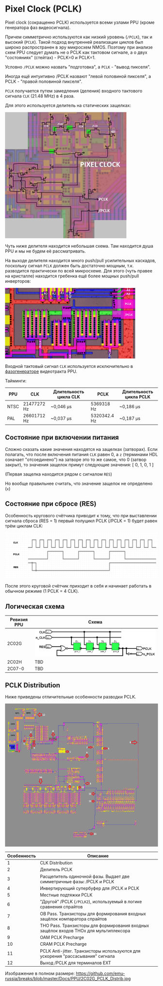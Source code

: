 # Pixel Clock (PCLK)

Pixel clock (сокращенно PCLK) используется всеми узлами PPU (кроме генератора фаз видеосигнала).

Причем симметрично используются как низкий уровень (`/PCLK`), так и высокий (`PCLK`). Такой подход внутренней реализации циклов был широко распространен в эру микросхем NMOS. Поэтому при анализе схем PPU следует думать не о PCLK как тактовом сигнале, а о двух "состояниях" (стейтах) - PCLK=0 и PCLK=1.

Условно `/PCLK` можно назвать "подготовка", а `PCLK` - "вывод пикселя".

Иногда ещё интуитивно /PCLK назвают "левой половиной пикселя", а PCLK - "правой половиной пикселя".

`PCLK` получается путем замедления (деления) входного тактового сигнала `CLK` (21.48 MHz) в 4 раза.

Для этого используется делитель на статических защелках:

<img src="/BreakingNESWiki/imgstore/ppu/pclk.jpg" width="400px">

Чуть ниже делителя находится небольшая схема. Там находится душа PPU и мы не будем её рассматривать.

На выходе делителя находится много push/pull усилительных каскадов, поскольку сигнал `PCLK` должен быть достаточно мощным, т.к. разводится практически по всей микросхеме. Для этого (чуть правее на кристалле) находится гребенка ещё более мощных push/pull инверторов:

![pclk_amp](/BreakingNESWiki/imgstore/ppu/pclk_amp.jpg)

Входной тактовый сигнал `CLK` используется исключительно в [фазогенераторе](video_out.md) видеотракта PPU.

Тайминги:

|PPU|CLK|Длительность цикла CLK|PCLK|Длительность цикла PCLK|
|---|---|---|---|---|
|NTSC|21477272 Hz|~0,046 µs|5369318 Hz|~0,186 µs|
|PAL|26601712 Hz|~0,037 µs|5320342.4 Hz|~0,187 µs|

## Состояние при включении питания

Сложно сказать какие значения находятся на защелках (затворах). Если полагать, что после включения питания `CLK` равен 0, а `z` (терминами HDL означает "отсоединено") на затворе это то же самое, что 0 (затвор закрыт), то значения защелок примут следующие значения: [ 0, 1, 0, 1 ]

(Первая защелка находится рядом с сигналом `RES`)

Но вообще правильнее считать, что значение защелок не определено (`x`)

## Состояние при сбросе (RES)

Особенность кругового счётчика приводит к тому, что при выставлении сигнала сброса (RES = 1) первый полуцикл PCLK (/PCLK = 1) будет равен трём циклам CLK:

![pclk_reset](/BreakingNESWiki/imgstore/ppu/pclk_reset.png)

После этого круговой счётчик приходит в себя и начинает работать в обычном режиме (1 PCLK = 4 CLK).

## Логическая схема

|Ревизия PPU|Схема|
|---|---|
|2C02G|![pclk_2C02G](/BreakingNESWiki/imgstore/ppu/pclk_2C02G.jpg)|
|2C02H|TBD|
|2C07-0|TBD|

## PCLK Distribution

Ниже приведены отличительные особенности разводки PCLK.

![2C02G_PCLK_Distrib_sm](/BreakingNESWiki/imgstore/ppu/2C02G_PCLK_Distrib_sm.png)

|Особенность|Описание|
|---|---|
|1|CLK Distribution|
|2|Делитель PCLK|
|3|Расщепитель одиночной фазы. Выдает две симметричные фазы: /PCLK и PCLK|
|4|Инвертирующий супербуфер для /PCLK и PCLK|
|5|Местные подтяжки PCLK|
|6|"Другой" /PCLK (`/PCLK2`), используемый в логике сравнения спрайтов|
|7|OB Pass. Транзисторы для формирования входных защёлок компаратора спрайтов|
|8|THO Pass. Транзисторы для формирования входных защёлок входов THOx для мультиплексора|
|9|OAM PCLK Precharge|
|10|CRAM PCLK Precharge|
|11|PCLK Anti-jitter. Транзисторы используются для ускорения "рассасывания" сигнала|
|12|Выход /PCLK для терминалов EXT|

Изображение в полном размере: https://github.com/emu-russia/breaks/blob/master/Docs/PPU/2C02G_PCLK_Distrib.jpg
